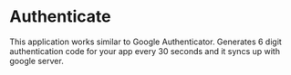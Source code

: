 # Authenticate

This application works similar to Google Authenticator.  Generates 6 digit authentication code for your app every 30 seconds and it syncs up with google server.
